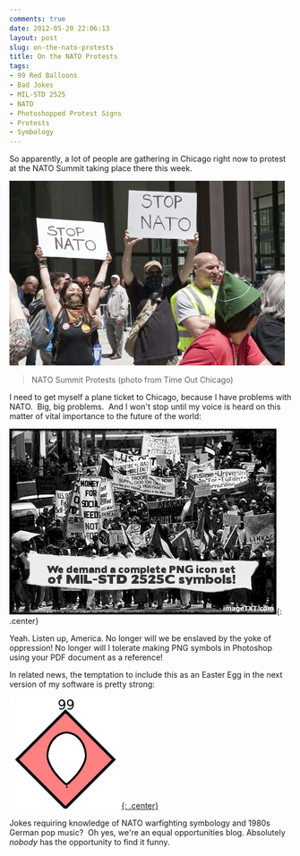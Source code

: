 ```yaml
---
comments: true
date: 2012-05-20 22:06:13
layout: post
slug: on-the-nato-protests
title: On the NATO Protests
tags:
- 99 Red Balloons
- Bad Jokes
- MIL-STD 2525
- NATO
- Photoshopped Protest Signs
- Protests
- Symbology
---
```


So apparently, a lot of people are gathering in Chicago right now to protest at the NATO Summit taking place there this week.

[![NATO Summit Protests](/img/blog/2012/05/NatoProtests.jpg)](http://timeoutchicago.com/things-to-do/chicago-blog/15370076/nato-protests-friday-photos)

> NATO Summit Protests (photo from Time Out Chicago)

I need to get myself a plane ticket to Chicago, because I have problems with NATO.  Big, big problems.  And I won't stop until my voice is heard on this matter of vital importance to the future of the world:

!["We demand a complete PNG icon set of MIL-STD 2525C symbols!"](/img/blog/2012/05/protest.png){: .center}

Yeah. Listen up, America. No longer will we be enslaved by the yoke of oppression! No longer will I tolerate making PNG symbols in Photoshop using your PDF document as a reference!

In related news, the temptation to include this as an Easter Egg in the next version of my software is pretty strong:

[![MIL-STD 2525 Symbol: 99 Red Balloons](/img/blog/2012/05/symbol.png){: .center}](https://www.youtube.com/watch?v=14IRDDnEPR4)

Jokes requiring knowledge of NATO warfighting symbology and 1980s German pop music?  Oh yes, we're an equal opportunities blog. Absolutely _nobody_ has the opportunity to find it funny.
